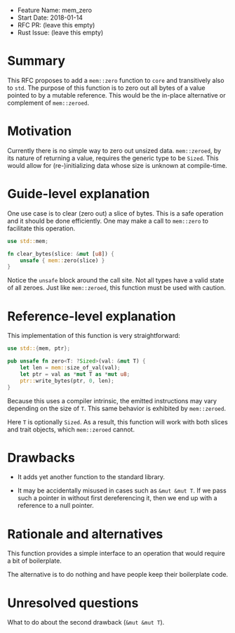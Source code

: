 - Feature Name: mem_zero
- Start Date: 2018-01-14
- RFC PR: (leave this empty)
- Rust Issue: (leave this empty)

# Summary
[summary]: #summary

This RFC proposes to add a `mem::zero` function to `core` and transitively also
to `std`. The purpose of this function is to zero out all bytes of a value
pointed to by a mutable reference. This would be the in-place alternative or
complement of `mem::zeroed`.

# Motivation
[motivation]: #motivation

Currently there is no simple way to zero out unsized data. `mem::zeroed`, by its
nature of returning a value, requires the generic type to be `Sized`. This would
allow for (re-)initializing data whose size is unknown at compile-time.

# Guide-level explanation
[guide-level-explanation]: #guide-level-explanation

One use case is to clear (zero out) a slice of bytes. This is a safe operation
and it should be done efficiently. One may make a call to `mem::zero` to
facilitate this operation.

```rust
use std::mem;

fn clear_bytes(slice: &mut [u8]) {
    unsafe { mem::zero(slice) }
}
```

Notice the `unsafe` block around the call site. Not all types have a valid state
of all zeroes. Just like `mem::zeroed`, this function must be used with caution.

# Reference-level explanation
[reference-level-explanation]: #reference-level-explanation

This implementation of this function is very straightforward:

```rust
use std::{mem, ptr};

pub unsafe fn zero<T: ?Sized>(val: &mut T) {
    let len = mem::size_of_val(val);
    let ptr = val as *mut T as *mut u8;
    ptr::write_bytes(ptr, 0, len);
}
```

Because this uses a compiler intrinsic, the emitted instructions may vary
depending on the size of `T`. This same behavior is exhibited by `mem::zeroed`.

Here `T` is optionally `Sized`. As a result, this function will work with both
slices and trait objects, which `mem::zeroed` cannot.

# Drawbacks
[drawbacks]: #drawbacks

- It adds yet another function to the standard library.

- It may be accidentally misused in cases such as `&mut &mut T`. If we pass such
a pointer in without first dereferencing it, then we end up with a reference to
a null pointer.

# Rationale and alternatives
[alternatives]: #alternatives

This function provides a simple interface to an operation that would require a
bit of boilerplate.

The alternative is to do nothing and have people keep their boilerplate code.

# Unresolved questions
[unresolved]: #unresolved-questions

What to do about the second drawback (`&mut &mut T`).
